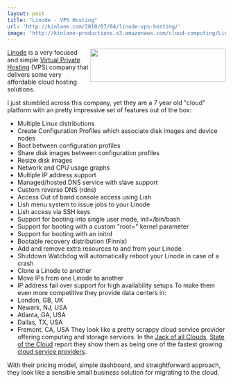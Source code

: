 ```yaml
---
layout: post
title: "Linode - VPS Hosting"
url: 'http://kinlane.com/2010/07/04/linode-vps-hosting/'
image: 'http://kinlane-productions.s3.amazonaws.com/cloud-computing/Linode.PNG'
---
```


[<img class="alignnone c1" title="Linode - VPS Hosting" src="http://kinlane-productions.s3.amazonaws.com/cloud-computing/Linode.PNG" alt="" width="313" height="76" align="right" />][1][Linode][1] is a very focused and simple [Virtual Private Hosting][1] (VPS) company that delivers some very affordable cloud hosting solutions.

I just stumbled across this company, yet they are a 7 year old "cloud" platform with an pretty impressive set of features out of the box:

  * Multiple Linux distributions
  * Create Configuration Profiles which associate disk images and device nodes
  * Boot between configuration profiles
  * Share disk images between configuration profiles
  * Resize disk images
  * Network and CPU usage graphs
  * Multiple IP address support
  * Managed/hosted DNS service with slave support
  * Custom reverse DNS (rdns)
  * Access Out of band console access using Lish
  * Lish menu system to issue jobs to your Linode
  * Lish access via SSH keys
  * Support for booting into single user mode, init=/bin/bash
  * Support for booting with a custom "root=" kernel parameter
  * Support for booting with an initrd
  * Bootable recovery distribution (Finnix)
  * Add and remove extra resources to and from your Linode
  * Shutdown Watchdog will automatically reboot your Linode in case of a crash
  * Clone a Linode to another
  * Move IPs from one Linode to another
  * IP address fail over support for high availability setups
To make them even more competitive they provide data centers in:
  * London, GB, UK
  * Newark, NJ, USA
  * Atlanta, GA, USA
  * Dallas, TX, USA
  * Fremont, CA, USA
They look like a pretty scrappy cloud service provider offering computing and storage services. In the [Jack of all Clouds][2], [State of the Cloud][3] report they show them as being one of the fastest growing [cloud service providers][4].

With their pricing model, simple dashboard, and straightforward approach, they look like a sensible small business solution for migrating to the cloud.

   [1]: http://www.linode.com/
   [2]: http://www.jackofallclouds.com
   [3]: http://www.jackofallclouds.com/2010/07/state-of-the-cloud-july-2010/
   [4]: http://www.kinlane.com/category/cloud-computing/cloud-service-providers/
